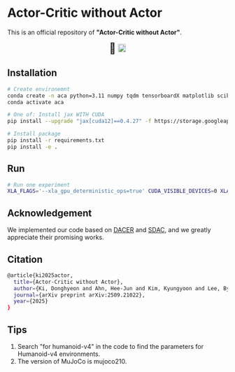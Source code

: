 # Actor-Critic without Actor

This is an official repository of **"Actor-Critic without Actor"**.

<p align="center">
<font size=5>📑</font>
<a target="_self" href="https://arxiv.org/abs/2509.21022"> <img style="height:14pt" src="https://img.shields.io/badge/-Paper-red?style=flat&logo=arxiv"></a> 

## Installation

```bash
# Create environemnt
conda create -n aca python=3.11 numpy tqdm tensorboardX matplotlib scikit-learn black snakeviz ipykernel setproctitle numba pyyaml
conda activate aca

# One of: Install jax WITH CUDA 
pip install --upgrade "jax[cuda12]==0.4.27" -f https://storage.googleapis.com/jax-releases/jax_cuda_releases.html

# Install package
pip install -r requirements.txt
pip install -e .
```

## Run
```bash
# Run one experiment
XLA_FLAGS='--xla_gpu_deterministic_ops=true' CUDA_VISIBLE_DEVICES=0 XLA_PYTHON_CLIENT_MEM_FRACTION=.1 python scripts/train_mujoco.py --alg aca
```

## Acknowledgement
We implemented our code based on [DACER](https://github.com/happy-yan/DACER-Diffusion-with-Online-RL) and [SDAC](https://github.com/mahaitongdae/diffusion_policy_online_rl),  and we greatly appreciate their promising works.

## Citation
```bash
@article{ki2025actor,
  title={Actor-Critic without Actor},
  author={Ki, Donghyeon and Ahn, Hee-Jun and Kim, Kyungyoon and Lee, Byung-Jun},
  journal={arXiv preprint arXiv:2509.21022},
  year={2025}
}
```

## Tips
1. Search "for humanoid-v4" in the code to find the parameters for Humanoid-v4 environments.
2. The version of MuJoCo is mujoco210.
